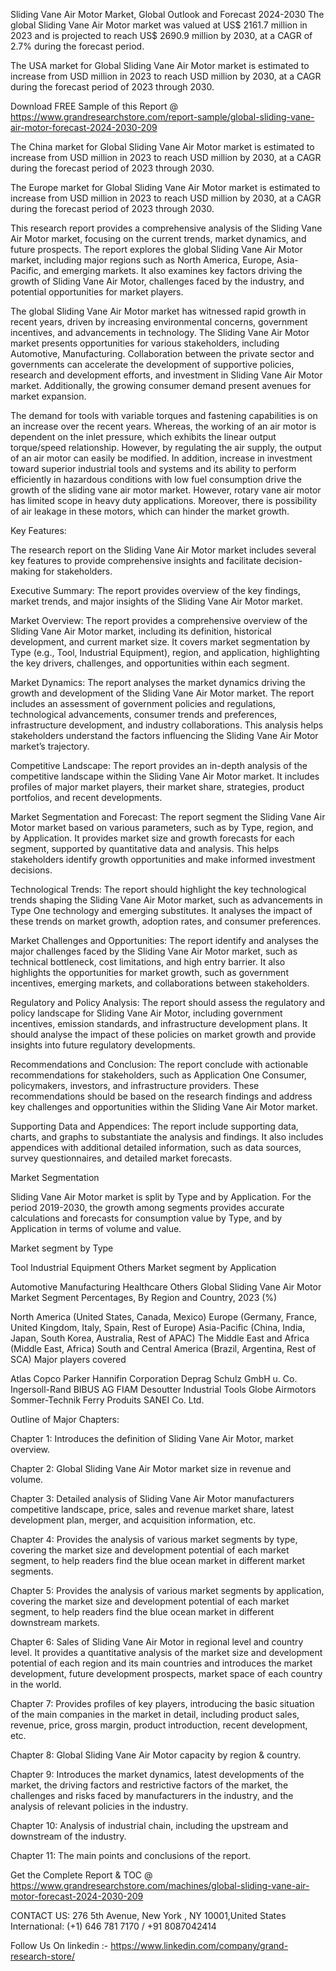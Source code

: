 Sliding Vane Air Motor Market, Global Outlook and Forecast 2024-2030
The global Sliding Vane Air Motor market was valued at US$ 2161.7 million in 2023 and is projected to reach US$ 2690.9 million by 2030, at a CAGR of 2.7% during the forecast period.

The USA market for Global Sliding Vane Air Motor market is estimated to increase from USD million in 2023 to reach USD million by 2030, at a CAGR during the forecast period of 2023 through 2030.

Download FREE Sample of this Report @ https://www.grandresearchstore.com/report-sample/global-sliding-vane-air-motor-forecast-2024-2030-209

The China market for Global Sliding Vane Air Motor market is estimated to increase from USD million in 2023 to reach USD million by 2030, at a CAGR during the forecast period of 2023 through 2030.

The Europe market for Global Sliding Vane Air Motor market is estimated to increase from USD million in 2023 to reach USD million by 2030, at a CAGR during the forecast period of 2023 through 2030.

This research report provides a comprehensive analysis of the Sliding Vane Air Motor market, focusing on the current trends, market dynamics, and future prospects. The report explores the global Sliding Vane Air Motor market, including major regions such as North America, Europe, Asia-Pacific, and emerging markets. It also examines key factors driving the growth of Sliding Vane Air Motor, challenges faced by the industry, and potential opportunities for market players.

The global Sliding Vane Air Motor market has witnessed rapid growth in recent years, driven by increasing environmental concerns, government incentives, and advancements in technology. The Sliding Vane Air Motor market presents opportunities for various stakeholders, including Automotive, Manufacturing. Collaboration between the private sector and governments can accelerate the development of supportive policies, research and development efforts, and investment in Sliding Vane Air Motor market. Additionally, the growing consumer demand present avenues for market expansion.

The demand for tools with variable torques and fastening capabilities is on an increase over the recent years. Whereas, the working of an air motor is dependent on the inlet pressure, which exhibits the linear output torque/speed relationship. However, by regulating the air supply, the output of an air motor can easily be modified. In addition, increase in investment toward superior industrial tools and systems and its ability to perform efficiently in hazardous conditions with low fuel consumption drive the growth of the sliding vane air motor market. However, rotary vane air motor has limited scope in heavy duty applications. Moreover, there is possibility of air leakage in these motors, which can hinder the market growth.

Key Features:

The research report on the Sliding Vane Air Motor market includes several key features to provide comprehensive insights and facilitate decision-making for stakeholders.

Executive Summary: The report provides overview of the key findings, market trends, and major insights of the Sliding Vane Air Motor market.

Market Overview: The report provides a comprehensive overview of the Sliding Vane Air Motor market, including its definition, historical development, and current market size. It covers market segmentation by Type (e.g., Tool, Industrial Equipment), region, and application, highlighting the key drivers, challenges, and opportunities within each segment.

Market Dynamics: The report analyses the market dynamics driving the growth and development of the Sliding Vane Air Motor market. The report includes an assessment of government policies and regulations, technological advancements, consumer trends and preferences, infrastructure development, and industry collaborations. This analysis helps stakeholders understand the factors influencing the Sliding Vane Air Motor market’s trajectory.

Competitive Landscape: The report provides an in-depth analysis of the competitive landscape within the Sliding Vane Air Motor market. It includes profiles of major market players, their market share, strategies, product portfolios, and recent developments.

Market Segmentation and Forecast: The report segment the Sliding Vane Air Motor market based on various parameters, such as by Type, region, and by Application. It provides market size and growth forecasts for each segment, supported by quantitative data and analysis. This helps stakeholders identify growth opportunities and make informed investment decisions.

Technological Trends: The report should highlight the key technological trends shaping the Sliding Vane Air Motor market, such as advancements in Type One technology and emerging substitutes. It analyses the impact of these trends on market growth, adoption rates, and consumer preferences.

Market Challenges and Opportunities: The report identify and analyses the major challenges faced by the Sliding Vane Air Motor market, such as technical bottleneck, cost limitations, and high entry barrier. It also highlights the opportunities for market growth, such as government incentives, emerging markets, and collaborations between stakeholders.

Regulatory and Policy Analysis: The report should assess the regulatory and policy landscape for Sliding Vane Air Motor, including government incentives, emission standards, and infrastructure development plans. It should analyse the impact of these policies on market growth and provide insights into future regulatory developments.

Recommendations and Conclusion: The report conclude with actionable recommendations for stakeholders, such as Application One Consumer, policymakers, investors, and infrastructure providers. These recommendations should be based on the research findings and address key challenges and opportunities within the Sliding Vane Air Motor market.

Supporting Data and Appendices: The report include supporting data, charts, and graphs to substantiate the analysis and findings. It also includes appendices with additional detailed information, such as data sources, survey questionnaires, and detailed market forecasts.

Market Segmentation

Sliding Vane Air Motor market is split by Type and by Application. For the period 2019-2030, the growth among segments provides accurate calculations and forecasts for consumption value by Type, and by Application in terms of volume and value.

Market segment by Type

Tool
Industrial Equipment
Others
Market segment by Application

Automotive
Manufacturing
Healthcare
Others
Global Sliding Vane Air Motor Market Segment Percentages, By Region and Country, 2023 (%)

North America (United States, Canada, Mexico)
Europe (Germany, France, United Kingdom, Italy, Spain, Rest of Europe)
Asia-Pacific (China, India, Japan, South Korea, Australia, Rest of APAC)
The Middle East and Africa (Middle East, Africa)
South and Central America (Brazil, Argentina, Rest of SCA)
Major players covered

Atlas Copco
Parker Hannifin Corporation
Deprag Schulz GmbH u. Co.
Ingersoll-Rand
BIBUS AG
FIAM
Desoutter Industrial Tools
Globe Airmotors
Sommer-Technik
Ferry Produits
SANEI Co. Ltd.

Outline of Major Chapters:

Chapter 1: Introduces the definition of Sliding Vane Air Motor, market overview.

Chapter 2: Global Sliding Vane Air Motor market size in revenue and volume.

Chapter 3: Detailed analysis of Sliding Vane Air Motor manufacturers competitive landscape, price, sales and revenue market share, latest development plan, merger, and acquisition information, etc.

Chapter 4: Provides the analysis of various market segments by type, covering the market size and development potential of each market segment, to help readers find the blue ocean market in different market segments.

Chapter 5: Provides the analysis of various market segments by application, covering the market size and development potential of each market segment, to help readers find the blue ocean market in different downstream markets.

Chapter 6: Sales of Sliding Vane Air Motor in regional level and country level. It provides a quantitative analysis of the market size and development potential of each region and its main countries and introduces the market development, future development prospects, market space of each country in the world.

Chapter 7: Provides profiles of key players, introducing the basic situation of the main companies in the market in detail, including product sales, revenue, price, gross margin, product introduction, recent development, etc.

Chapter 8: Global Sliding Vane Air Motor capacity by region & country.

Chapter 9: Introduces the market dynamics, latest developments of the market, the driving factors and restrictive factors of the market, the challenges and risks faced by manufacturers in the industry, and the analysis of relevant policies in the industry.

Chapter 10: Analysis of industrial chain, including the upstream and downstream of the industry.

Chapter 11: The main points and conclusions of the report.

Get the Complete Report & TOC @ https://www.grandresearchstore.com/machines/global-sliding-vane-air-motor-forecast-2024-2030-209

CONTACT US:
276 5th Avenue, New York , NY 10001,United States
International: (+1) 646 781 7170 / +91 8087042414

Follow Us On linkedin :- https://www.linkedin.com/company/grand-research-store/
